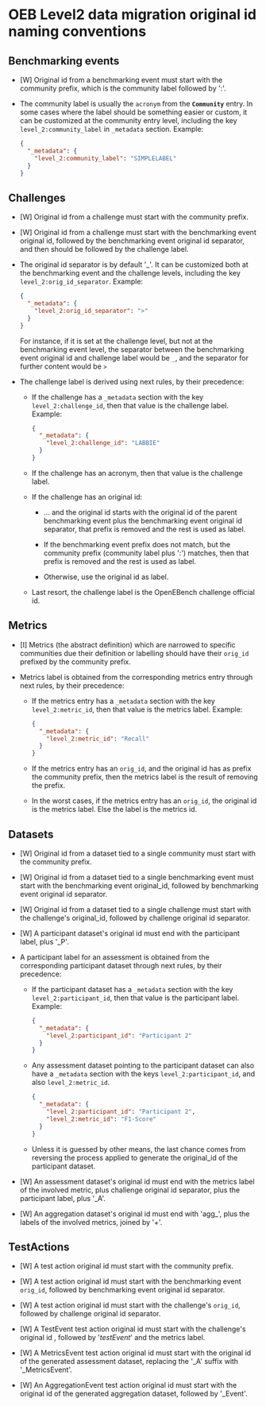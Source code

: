 # OEB Level2 data migration original id naming conventions

## Benchmarking events

* [W] Original id from a benchmarking event must start with the community prefix,
  which is the community label followed by ':'.

* The community label is usually the `acronym` from the **`Community`** entry. In some cases
  where the label should be something easier or custom, it can be customized at the community
  entry level, including the key `level_2:community_label` in `_metadata` section. Example:

  ```json
  {
    "_metadata": {
      "level_2:community_label": "SIMPLELABEL"
    }
  }
  ```

## Challenges

* [W] Original id from a challenge must start with the community prefix.

* [W] Original id from a challenge must start with the benchmarking event original id,
followed by the benchmarking event original id separator,
and then should be followed by the challenge label.

* The original id separator is by default '_'. It can be customized both at the
  benchmarking event and the challenge levels, including the key
  `level_2:orig_id_separator`. Example: 

  ```json
  {
    "_metadata": {
      "level_2:orig_id_separator": ">"
    }
  }
  ```

  For instance, if it is set at the challenge level, but not at the benchmarking
  event level, the separator between the benchmarking event original id and challenge
  label would be `_`, and the separator for further content would be `>` 


* The challenge label is derived using next rules, by their precedence:

  - If the challenge has a `_metadata` section with the key `level_2:challenge_id`, then that value is the challenge label. Example:
  
    ```json
    {
      "_metadata": {
        "level_2:challenge_id": "LABBIE"
      }
    }
    ```
    
  - If the challenge has an acronym, then that value is the challenge label.
  
  - If the challenge has an original id:
    - ... and the original id starts with the original id of the parent benchmarking event plus the
      benchmarking event original id separator, that prefix is removed and the rest is used as label.
      
    - If the benchmarking event prefix does not match, but the community prefix
      (community label plus ':') matches, then that prefix is removed and the
      rest is used as label.
      
    - Otherwise, use the original id as label.
  
  - Last resort, the challenge label is the OpenEBench challenge official id.

## Metrics

* [I] Metrics (the abstract definition) which are narrowed to specific communities due
    their definition or labelling should have their `orig_id` prefixed by the
    community prefix.
    
* Metrics label is obtained from the corresponding metrics entry through next rules,
  by their precedence:
  
  - If the metrics entry has a `_metadata` section with the key `level_2:metric_id`,
    then that value is the metrics label. Example:
    
    ```json
    {
      "_metadata": {
        "level_2:metric_id": "Recall"
      }
    }
    ```
    
  - If the metrics entry has an `orig_id`, and the original id has as prefix the community prefix,
    then the metrics label is the result of removing the prefix.
  
  - In the worst cases, if the metrics entry has an `orig_id`, the original id is the metrics label.
    Else the label is the metrics id.

## Datasets

* [W] Original id from a dataset tied to a single community must start with the community prefix.

* [W] Original id from a dataset tied to a single benchmarking event must start with the benchmarking event original_id,
  followed by benchmarking event original id separator.

* [W] Original id from a dataset tied to a single challenge must start with the challenge's original_id,
  followed by challenge original id separator.

* [W] A participant dataset's original id must end with the participant label, plus '_P'.

* A participant label for an assessment is obtained from the corresponding participant dataset through next rules, by their precedence:

  - If the participant dataset has a `_metadata` section with the key `level_2:participant_id`,
    then that value is the participant label. Example:
    
    ```json
    {
      "_metadata": {
        "level_2:participant_id": "Participant 2"
      }
    }
    ```
  
  - Any assessment dataset pointing to the participant dataset can also have a `_metadata` section
    with the keys `level_2:participant_id`, and also `level_2:metric_id`.
    
    ```json
    {
      "_metadata": {
        "level_2:participant_id": "Participant 2",
        "level_2:metric_id": "F1-Score"
      }
    }
    ```
  
  - Unless it is guessed by other means, the last chance comes from reversing the
    process applied to generate the original_id of the participant dataset.
    
* [W] An assessment dataset's original id must end with the metrics label of the involved metric,
  plus challenge original id separator, plus the participant label, plus '_A'.

* [W] An aggregation dataset's original id must end with 'agg_', plus the labels of the involved metrics, joined by '+'.

## TestActions

* [W] A test action original id must start with the community prefix.

* [W] A test action original id must start with the benchmarking event `orig_id`,
  followed by benchmarking event original id separator.

* [W] A test action original id must start with the challenge's `orig_id`,
  followed by challenge original id separator.

* [W] A TestEvent test action original id must start with the challenge's original id , followed by '_testEvent_' and the metrics label.

* [W] A MetricsEvent test action original id must start with the original id of the generated assessment dataset, replacing the '_A' suffix with '_MetricsEvent'.

* [W] An AggregationEvent test action original id must start with the original id of the generated aggregation dataset, followed by '_Event'.
